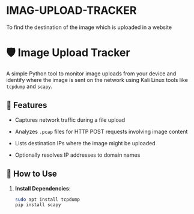 # IMAG-UPLOAD-TRACKER
To find the destination of the image which is uploaded in a website
# 🛡️ Image Upload Tracker

A simple Python tool to monitor image uploads from your device and identify where the image is sent on the network using Kali Linux tools like `tcpdump` and `scapy`.

## 📌 Features

- Captures network traffic during a file upload

- Analyzes `.pcap` files for HTTP POST requests involving image content

- Lists destination IPs where the image might be uploaded

- Optionally resolves IP addresses to domain names

## 🚀 How to Use

1. **Install Dependencies**:

   ```bash
   sudo apt install tcpdump
   pip install scapy

